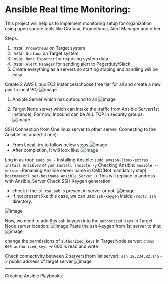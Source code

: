 # Ansible Real time Monitoring:

This project will help us to implement monitoring setup for organization using open source tools like Grafana, Prometheus, Alert Manager and other.

Steps:

1) Install `Prometheus` on Target system
2) Install `Grafana` on Target system
3) Install `Node Exporter` for exposing system data
4) Install `Alert Manager` for sending alert to Pagerduty/Slack
5) Create everything as a servers so starting stoping and handling will be easy

Create 2 AWS Linux EC2 instances(choose free tier for all and create a new pair to local PC)
![image](https://github.com/balajisomasale/Multiple-Ansible-Projects/assets/35003840/05b1d7e5-b06b-40e3-8d66-8653a5f1d4f1)

1) Ansible Server which has outbound to all
  ![image](https://github.com/balajisomasale/Multiple-Ansible-Projects/assets/35003840/bd0eedb6-2d26-4f82-8a8d-9e48c482db19)

2) Target Node server which can intake the traffic from Ansible Server(1st instance); For now, Inbound can be ALL TCP in security groups.
   ![image](https://github.com/balajisomasale/Multiple-Ansible-Projects/assets/35003840/6dc994c8-0e60-43aa-9172-7ab9f6e4b32d)

SSH Connection from One linux server to other server: 
Connecting to the Ansible instance(1st one):
- From Local, try to follow below steps
  ![image](https://github.com/balajisomasale/Multiple-Ansible-Projects/assets/35003840/69db3328-afdd-47a4-9963-b552a9ed8760)
- After completion, It will look like:
  ![image](https://github.com/balajisomasale/Multiple-Ansible-Projects/assets/35003840/013c9d61-49a6-43fe-84ef-8ebcae36d12e)

Log in as root: `sudo su -`
Installing Ansible: `sudo amazon-linux-extras install Ansible2` or `yum install ansible -y`
Checking Ansible: `ansible --version`
Renaming Ansible server name in CMD(Not mandatory step): `hostnamectl set-hostname Ansible_Server` -> This will replace ip address with Ansible_Server
Check SSH Keygen generation: 
- check if the `id_rsa.pub` is present in server or not: 
  ![image](https://github.com/balajisomasale/Multiple-Ansible-Projects/assets/35003840/93cc2e91-996b-4cde-b05e-9caa688fa834)
- If not present like this case, we can use: `ssh-keygen` inside `/root/.ssh` directory.

 ![image](https://github.com/balajisomasale/Multiple-Ansible-Projects/assets/35003840/99ac55fb-30b0-4728-814b-a128a2c1d3bb)

Now, we need to add this ssh keygen into the `authorized keys` in Target Node server location:
![image](https://github.com/balajisomasale/Multiple-Ansible-Projects/assets/35003840/328fd4ea-56e3-48cc-a2b7-d7b04758fd34)
Paste the ssh-keygen from 1st server to this: 
![image](https://github.com/balajisomasale/Multiple-Ansible-Projects/assets/35003840/c74ec35d-1656-4113-81c4-e9e2461ed8e4)

change the permissions of `authorized_keys` in Target Node server: `chmod 600 authorized_keys` -> 600 is read and write

Check connectivity between 2 servers(from 1st server): `ssh 18.234.82.145` -> public address of target server
![image](https://github.com/balajisomasale/Multiple-Ansible-Projects/assets/35003840/5f4da53b-a1f6-41c8-b4cd-fe2d6ef5ee38)

-----------------------

Creating Ansible Playbooks:


